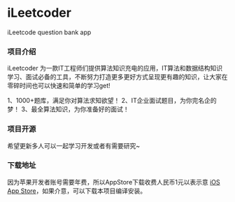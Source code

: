 # iLeetcoder
iLeetcode question bank  app

### 项目介绍
iLeetcoder 为一款IT工程师们提供算法知识充电的应用，IT算法和数据结构知识学习、面试必备的工具，不断努力打造更多更好方式呈现更有趣的知识，让大家在零碎时间也可以快速和简单的学习get!

1、1000+题库，满足你对算法求知欲望！
2、IT企业面试题目，为你完名企的梦！
3、最全算法知识，为你准备好的面试！



### 项目开源
希望更新多人可以一起学习开发或者有需要研究~

### 下载地址
因为苹果开发者账号需要年费，所以AppStore下载收费人民币1元以表示意  [iOS App Store](https://itunes.apple.com/cn/app/iLeetCoder/id1458259471?l=zh&ls=1&mt=8)，如果介意，可以下载本项目编译安装。
